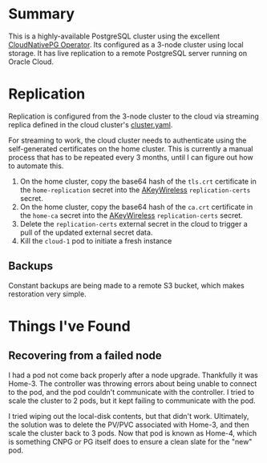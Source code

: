 # Summary
This is a highly-available PostgreSQL cluster using the excellent [CloudNativePG Operator](https://cloudnative-pg.io/). Its configured as a 3-node cluster using local storage. It has live replication to a remote PostgreSQL server running on Oracle Cloud.

# Replication
Replication is configured from the 3-node cluster to the cloud via streaming replica defined in the cloud cluster's [cluster.yaml](overlays/cloud/cluster.yaml).

For streaming to work, the cloud cluster needs to authenticate using the self-generated certificates on the home cluster. This is currently a manual process that has to be repeated every 3 months, until I can figure out how to automate this.

1. On the home cluster, copy the base64 hash of the `tls.crt` certificate in the `home-replication` secret into the [AKeyWireless](https://console.akeyless.io/items) `replication-certs` secret.
2. On the home cluster, copy the base64 hash of the `ca.crt` certificate in the `home-ca` secret into the [AKeyWireless](https://console.akeyless.io/items) `replication-certs` secret.
3. Delete the `replication-certs` external secret in the cloud to trigger a pull of the updated external secret data.
4. Kill the `cloud-1` pod to initiate a fresh instance

## Backups
Constant backups are being made to a remote S3 bucket, which makes restoration very simple.

# Things I've Found
## Recovering from a failed node
I had a pod not come back properly after a node upgrade. Thankfully it was Home-3. The controller was throwing errors about being unable to connect to the pod, and the pod couldn't communicate with the controller. I tried to scale the cluster to 2 pods, but it kept failing to communicate with the pod.

I tried wiping out the local-disk contents, but that didn't work. Ultimately, the solution was to delete the PV/PVC associated with Home-3, and then scale the cluster back to 3 pods. Now that pod is known as Home-4, which is something CNPG or PG itself does to ensure a clean slate for the "new" pod.